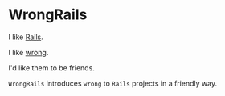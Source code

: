 # WrongRails

I like [Rails](https://github.com/rails/rails).

I like [wrong](https://github.com/sconover/wrong).

I'd like them to be friends.

`WrongRails` introduces `wrong` to `Rails` projects in a friendly way.
